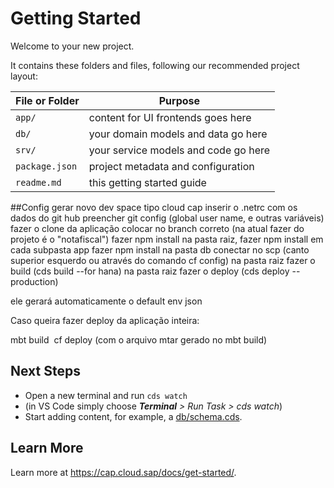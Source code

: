 # Getting Started

Welcome to your new project.

It contains these folders and files, following our recommended project layout:

File or Folder | Purpose
---------|----------
`app/` | content for UI frontends goes here
`db/` | your domain models and data go here
`srv/` | your service models and code go here
`package.json` | project metadata and configuration
`readme.md` | this getting started guide

##Config
  gerar novo dev space tipo cloud cap
  inserir o .netrc com os dados do git hub
  preencher git config (global user name, e outras variáveis)
  fazer o clone da aplicação
  colocar no branch correto (na atual fazer do projeto é o "notafiscal")
  fazer npm install na pasta raiz,
  fazer npm install em cada subpasta app
  fazer npm install na pasta db
  conectar no scp (canto superior esquerdo ou através do comando cf config)
  na pasta raiz fazer o build (cds build --for hana)
  na pasta raiz fazer o deploy (cds deploy --production)

  ele gerará automaticamente o default env json

  Caso queira fazer deploy da aplicação inteira:

  mbt build 
  cf deploy (com o arquivo mtar gerado no mbt build)



## Next Steps

- Open a new terminal and run `cds watch` 
- (in VS Code simply choose _**Terminal** > Run Task > cds watch_)
- Start adding content, for example, a [db/schema.cds](db/schema.cds).


## Learn More

Learn more at https://cap.cloud.sap/docs/get-started/.
